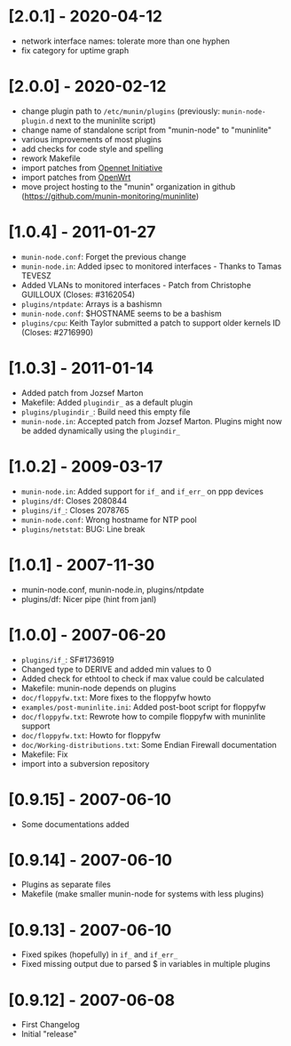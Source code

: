 # [2.0.1] - 2020-04-12

* network interface names: tolerate more than one hyphen
* fix category for uptime graph


# [2.0.0] - 2020-02-12

* change plugin path to `/etc/munin/plugins`
  (previously: `munin-node-plugin.d` next to the muninlite script)
* change name of standalone script from "munin-node" to "muninlite"
* various improvements of most plugins
* add checks for code style and spelling
* rework Makefile
* import patches from [Opennet Initiative](https://opennet-initiative.de/)
* import patches from [OpenWrt](https://openwrt.org/)
* move project hosting to the "munin" organization in github
  (https://github.com/munin-monitoring/muninlite)


# [1.0.4] - 2011-01-27

* `munin-node.conf`: Forget the previous change
* `munin-node.in`: Added ipsec to monitored interfaces - Thanks to Tamas TEVESZ
* Added VLANs to monitored interfaces - Patch from Christophe GUILLOUX
  (Closes: #3162054)
* `plugins/ntpdate`: Arrays is a bashismn
* `munin-node.conf`: $HOSTNAME seems to be a bashism
* `plugins/cpu`: Keith Taylor submitted a patch to support older kernels ID
  (Closes: #2716990)


# [1.0.3] - 2011-01-14

* Added patch from Jozsef Marton
* Makefile: Added `plugindir_` as a default plugin
* `plugins/plugindir_`: Build need this empty file
* `munin-node.in`: Accepted patch from Jozsef Marton. Plugins might now be
  added dynamically using the `plugindir_`


# [1.0.2] - 2009-03-17

* `munin-node.in`: Added support for `if_` and `if_err_` on ppp devices
* `plugins/df`: Closes 2080844
* `plugins/if_`: Closes 2078765
* `munin-node.conf`: Wrong hostname for NTP pool
* `plugins/netstat`: BUG: Line break


# [1.0.1] - 2007-11-30

* munin-node.conf, munin-node.in, plugins/ntpdate
* plugins/df: Nicer pipe (hint from janl)


# [1.0.0] - 2007-06-20

* `plugins/if_`: SF#1736919
* Changed type to DERIVE and added min values to 0
* Added check for ethtool to check if max value could be calculated
* Makefile: munin-node depends on plugins
* `doc/floppyfw.txt`: More fixes to the floppyfw howto
* `examples/post-muninlite.ini`: Added post-boot script for floppyfw
* `doc/floppyfw.txt`: Rewrote how to compile floppyfw with muninlite support
* `doc/floppyfw.txt`: Howto for floppyfw
* `doc/Working-distributions.txt`: Some Endian Firewall documentation
* Makefile: Fix
* import into a subversion repository


# [0.9.15] - 2007-06-10

* Some documentations added


# [0.9.14] - 2007-06-10

* Plugins as separate files
* Makefile (make smaller munin-node for systems with less plugins)


# [0.9.13] - 2007-06-10

* Fixed spikes (hopefully) in `if_` and `if_err_`
* Fixed missing output due to parsed $ in variables in multiple plugins


# [0.9.12] - 2007-06-08

* First Changelog
* Initial "release"
